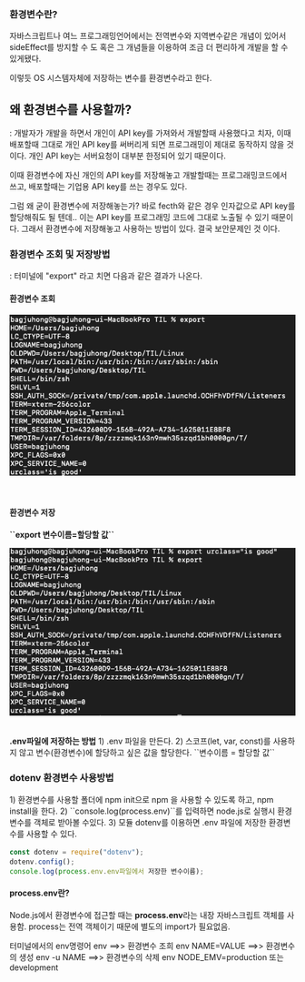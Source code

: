 <h3>환경변수란?</h3>

자바스크립트나 여느 프로그래밍언어에서는 전역변수와 지역변수같은 개념이 있어서 sideEffect를 방지할
수 도 혹은 그 개념들을 이용하여 조금 더 편리하게 개발을 할 수 있게됐다.

이렇듯 OS 시스템자체에 저장하는 변수를 환경변수라고 한다.

<h2>왜 환경변수를 사용할까?</h2>
: 개발자가 개발을 하면서 개인이 API key를 가져와서 개발할때 사용했다고 치자, 이때 배포할때 그대로 개인 API key를 써버리게 되면 프로그래밍이 제대로 동작하지 않을 것이다. 개인 API key는 서버요청이 대부분 한정되어 있기 때문이다.

이때 환경변수에 자신 개인의 API key를 저장해놓고 개발할때는 프로그래밍코드에서 쓰고, 배포할때는 기업용 API key를 쓰는 경우도 있다.

그럼 왜 굳이 환경변수에 저장해놓는가? 바로 fecth와 같은 경우 인자값으로 API key를 할당해줘도 될 텐데..
이는 API key를 프로그래밍 코드에 그대로 노출될 수 있기 때문이다. 그래서 환경변수에 저장해놓고 사용하는 방법이 있다. 결국 보안문제인 것 이다.

<h3>환경변수 조회 및 저장방법</h3>
: 터미널에 "export" 라고 치면 다음과 같은 결과가 나온다.
<h4>환경변수 조회</h4>

![export](./screens/export.png)

<br>
<h4>환경변수 저장</h4>
<strong>``export 변수이름=할당할 값``</strong>

![export](./screens/isGood.png)



<br>
<strong>.env파일에 저장하는 방법</strong>
1) .env 파일을 만든다.
2) 스코프(let, var, const)를 사용하지 않고 변수(환경변수)에 할당하고 싶은 값을 할당한다.
``변수이름 = 할당할 값``


<br>
<h3>dotenv 환경변수 사용방법</h3>
1) 환경변수를 사용할 폴더에 npm init으로 npm 을 사용할 수 있도록 하고, npm install을 한다.
2) ``console.log(process.env)``를 입력하면 node.js로 실행시 환경변수를 객체로 받아볼 수있다.
3) 모듈 dotenv를 이용하면 .env 파일에 저장한 환경변수를 사용할 수 있다.

```js
const dotenv = require("dotenv");
dotenv.config();
console.log(process.env.env파일에서 저장한 변수이름);
```


<h4>process.env란?</h4>
Node.js에서 환경변수에 접근할 때는 <strong>process.env</strong>라는 내장 자바스크립트 객체를 사용함.
process는 전역 객체이기 때문에 별도의 import가 필요없음. 


터미널에서의 env명령어
env ==>> 환경변수 조희
env NAME=VALUE ==>> 환경변수의 생성
env -u NAME ==>> 환경변수의 삭제
env NODE_EMV=production 또는 development
